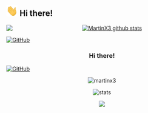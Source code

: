 <h2><img src="https://raw.githubusercontent.com/ABSphreak/ABSphreak/master/gifs/Hi.gif" width="30px"> Hi there!</h2>

<img align='left' src='https://user-images.githubusercontent.com/5713670/87202985-820dcb80-c2b6-11ea-9f56-7ec461c497c3.gif' width='200"'>

[![MartinX3 github stats](https://github-readme-stats.vercel.app/api?username=MartinX3)](https://github.com/MartinX3)

[![GitHub](https://img.shields.io/badge/dynamic/json?logo=github&label=GitHub+Followers&labelColor=282c34&color=181717&query=%24.data.totalSubs&url=https%3A%2F%2Fapi.spencerwoo.com%2Fsubstats%2F%3Fsource%3Dgithub%26queryKey%3DMartinX3&longCache=true)](https://github.com/MartinX3)

<h3 align="center"> Hi there! </h3>

[![GitHub](https://img.shields.io/badge/dynamic/json?logo=github&label=GitHub+Followers&labelColor=282c34&color=181717&query=%24.data.totalSubs&url=https%3A%2F%2Fapi.spencerwoo.com%2Fsubstats%2F%3Fsource%3Dgithub%26queryKey%3DMartinX3&longCache=true)](https://github.com/MartinX3)

<p align="center"> <img src="https://komarev.com/ghpvc/?username=martinx3&style=flat-square" alt="martinx3" /> </p>
<p align="center"> <img src="https://github-readme-stats.vercel.app/api?username=martinx3&bg_color=30,e96443,904e95&title_color=fff&text_color=fff" alt="stats"/><br></p>
<p align="center"> <img src="https://github-readme-streak-stats.herokuapp.com/?user=martinx3&theme=dark"/></p>
